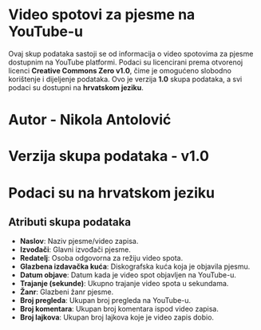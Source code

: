 # Video spotovi za pjesme na YouTube-u

Ovaj skup podataka sastoji se od informacija o video spotovima za pjesme dostupnim na YouTube platformi. Podaci su licencirani prema otvorenoj licenci **Creative Commons Zero v1.0**, čime je omogućeno slobodno korištenje i dijeljenje podataka. Ovo je verzija **1.0** skupa podataka, a svi podaci su dostupni na **hrvatskom jeziku**.

# Autor - Nikola Antolović
# Verzija skupa podataka - v1.0
# Podaci su na hrvatskom jeziku

## Atributi skupa podataka

- **Naslov**: Naziv pjesme/video zapisa.
- **Izvođači**: Glavni izvođači pjesme.
- **Redatelj**: Osoba odgovorna za režiju video spota.
- **Glazbena izdavačka kuća**: Diskografska kuća koja je objavila pjesmu.
- **Datum objave**: Datum kada je video spot objavljen na YouTube-u.
- **Trajanje (sekunde)**: Ukupno trajanje video spota u sekundama.
- **Žanr**: Glazbeni žanr pjesme.
- **Broj pregleda**: Ukupan broj pregleda na YouTube-u.
- **Broj komentara**: Ukupan broj komentara ispod video zapisa.
- **Broj lajkova**: Ukupan broj lajkova koje je video zapis dobio.
